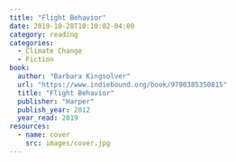 ```yaml
---
title: "Flight Behavior"
date: 2019-10-28T10:10:02-04:00
category: reading
categories:
  - Climate Change
  - Fiction
book:
  author: "Barbara Kingsolver"
  url: "https://www.indiebound.org/book/9780385350815"
  title: "Flight Behavior"
  publisher: "Harper"
  publish_year: 2012
  year_read: 2019
resources:
  - name: cover
    src: images/cover.jpg
---
```


